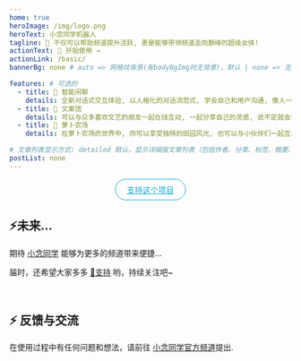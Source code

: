 ```yaml
---
home: true
heroImage: /img/logo.png
heroText: 小念同学机器人
tagline: 🚀 不仅可以帮助频道提升活跃, 更是能够带领频道走向巅峰的超级女侠!
actionText: 👋 开始使用 →
actionLink: /basic/
bannerBg: none # auto => 网格纹背景(有bodyBgImg时无背景)，默认 | none => 无 | '大图地址' | background: 自定义背景样式       提示：如发现文本颜色不适应你的背景时可以到palette.styl修改$bannerTextColor变量

features: # 可选的
  - title: 🧩 智能闲聊
    details: 全新对话式交互体验, 以人格化的对话流范式, 学会自己和用户沟通, 像人一样发起问题增进和用户的了解.
  - title: 📖 文案馆
    details: 可以与众多喜欢文艺的朋友一起在线互动, 一起分享自己的灵感, 说不定就会打开你的思路.
  - title: 🥕 萝卜农场
    details: 在萝卜农场的世界中, 你可以享受独特的田园风光, 也可以与小伙伴们一起互动促进彼此间的友谊.

# 文章列表显示方式: detailed 默认，显示详细版文章列表（包括作者、分类、标签、摘要、分页等）| simple => 显示简约版文章列表（仅标题和日期）| none 不显示文章列表
postList: none
---
```


<p align="center">
  <a class="become-sponsor" href="/support/">支持这个项目</a>
</p>

<style>
.become-sponsor {
  padding: 8px 20px;
  display: inline-block;
  color: #11a8cd;
  border-radius: 30px;
  box-sizing: border-box;
  border: 1px solid #11a8cd;
}
</style>


<!-- ## 🔮 广告合作
::: cardList 3
```yaml
- name: 广告位
  desc: 说明
  link: #
  bgColor: '#CBEAFA'
  textColor: '#fff'
- name: 广告位
  desc: 说明
  link: #
  bgColor: '#718971'
  textColor: '#fff'
- name: 广告位
  desc: 说明
  link: #
  bgColor: '#FCDBA0'
  textColor: '#fff'
```
:::

<br/> -->

## ⚡️未来...

期待 [小念同学](https://qun.qq.com/qunpro/robot/share?robot_appid=101994672) 能够为更多的频道带来便捷...

届时，还希望大家多多 [:sparkling_heart:支持](/support/) 哟，持续关注吧~

<br/>

## ⚡ 反馈与交流

在使用过程中有任何问题和想法，请前往 [小念同学官方频道](https://qun.qq.com/qqweb/qunpro/share?_wv=3&_wwv=128&appChannel=share&inviteCode=1W6qRMB&businessType=9&from=246610&biz=ka)提出.

